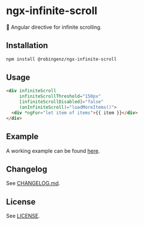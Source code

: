 # ngx-infinite-scroll

📜 Angular directive for infinite scrolling. 

## Installation

```bash
npm install @robingenz/ngx-infinite-scroll
```

## Usage

```html
<div infiniteScroll 
     infiniteScrollThreshold="150px" 
     [infiniteScrollDisabled]="false" 
     (onInfiniteScroll)="loadMoreItems()">
  <div *ngFor="let item of items">{{ item }}</div>
</div>
```

## Example

A working example can be found [here](https://stackblitz.com/github/robingenz/ngx-infinite-scroll).

## Changelog

See [CHANGELOG.md](https://github.com/robingenz/ngx-infinite-scroll/blob/master/CHANGELOG.md).

## License

See [LICENSE](https://github.com/robingenz/ngx-infinite-scroll/blob/master/LICENSE).
